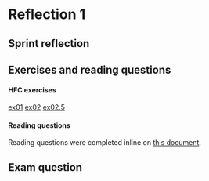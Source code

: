 # Reflection 1

## Sprint reflection

## Exercises and reading questions

#### HFC exercises

[ex01](../exercises/ex01)
[ex02](../exercises/ex02)
[ex02.5](../exercises/ex02.5)

#### Reading questions

Reading questions were completed inline on [this document](../reading_questions/thinkos.md).

## Exam question
